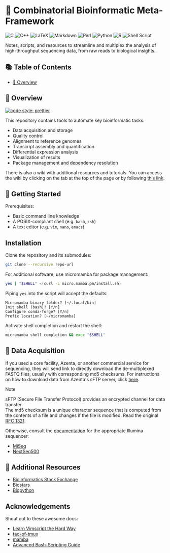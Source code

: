 # 🧬 Combinatorial Bioinformatic Meta-Framework

![C](https://img.shields.io/badge/c-%2300599C.svg?style=for-the-badge&logo=c&logoColor=white)
![C++](https://img.shields.io/badge/c++-%2300599C.svg?style=for-the-badge&logo=c%2B%2B&logoColor=white)
![LaTeX](https://img.shields.io/badge/latex-%23008080.svg?style=for-the-badge&logo=latex&logoColor=white)
![Markdown](https://img.shields.io/badge/markdown-%23000000.svg?style=for-the-badge&logo=markdown&logoColor=white)
![Perl](https://img.shields.io/badge/perl-%2339457E.svg?style=for-the-badge&logo=perl&logoColor=white)
![Python](https://img.shields.io/badge/python-3670A0?style=for-the-badge&logo=python&logoColor=ffdd54)
![R](https://img.shields.io/badge/r-%23276DC3.svg?style=for-the-badge&logo=r&logoColor=white)
![Shell Script](https://img.shields.io/badge/shell_script-%23121011.svg?style=for-the-badge&logo=gnu-bash&logoColor=white)

Notes, scripts, and resources to streamline and multiplex the analysis of
high-throughput sequencing data, from raw reads to biological insights.

## 📚 Table of Contents
- [🔭 Overview](#-overview)

## 🔭 Overview

[![code style: prettier](https://img.shields.io/badge/code_style-prettier-ff69b4.svg?style=flat-square)](https://github.com/prettier/prettier)

This repository contains tools to automate key bioinformatic tasks:

- Data acquisition and storage
- Quality control
- Alignment to reference genomes
- Transcript assembly and quantification
- Differential expression analysis
- Visualization of results
- Package management and dependency resolution

There is also a wiki with additional resources and tutorials.
You can access the wiki by clicking on the tab at the top of the page
or by following [this link](https://github.com/rdnajac/cbmf/wiki).

## 🚀 Getting Started 

Prerequisites:

- Basic command line knowledge
- A POSIX-compliant shell (e.g. `bash`, `zsh`)
- A text editor (e.g. `vim`, `nano`, `emacs`)

## Installation

Clone the repository and its submodules:

```sh
git clone --recursive repo-url
```

For additional software, use micromamba for package management:

```sh
yes | "$SHELL" <(curl -L micro.mamba.pm/install.sh)
```

Piping `yes` into the script will accept the defaults:

```console
Micromamba binary folder? [~/.local/bin]
Init shell (bash)? [Y/n]
Configure conda-forge? [Y/n]
Prefix location? [~/micromamba]
```

Activate shell completion and restart the shell:

```sh
micromamba shell completion && exec "$SHELL"
```

## 💾 Data Acquisition

If you used a core facility, Azenta, or another commercial service for
sequencing, they will send link to directly download the de-multiplexed
FASTQ files, usually with corresponding md5 checksums.
For instructions on how to download data from Azenta's sFTP server,
click [here](https://3478602.fs1.hubspotusercontent-na1.net/hubfs/3478602/13012-M%26G%200222%20sFTP%20Guide-3.pdf).

> [!NOTE]
> sFTP (Secure File Transfer Protocol) provides an encrypted channel for data transfer.\
> The md5 checksum is a unique character sequence that is computed from the
> contents of a file and changes if the file is modified.
> Read the original [RFC 1321](https://www.ietf.org/rfc/rfc1321.txt).

Otherwise, consult the [documentation](https://developer.basespace.illumina.com/docs)
for the appropriate Illumina sequencer:

- [MiSeq](https://support.illumina.com/sequencing/sequencing_instruments/miseq/documentation.html)
- [NextSeq500](https://support.illumina.com/sequencing/sequencing_instruments/nextseq-550/documentation.html)

## 📑 Additional Resources

- [Bioinformatics Stack Exchange](https://bioinformatics.stackexchange.com/)
- [Biostars](https://www.biostars.org/)
- [Biopython](https://biopython.org/)


## Acknowledgements

Shout out to these awesome docs:

- [Learn Vimscript the Hard Way](https://learnvimscriptthehardway.stevelosh.com/)
- [tao-of-tmux](https://tao-of-tmux.readthedocs.io/)
- [mamba](https://mamba.readthedocs.io/)
- [Advanced Bash-Scripting Guide](https://tldp.org/LDP/abs/html/index.html)


<!-- [^1]: Grüning, Björn, Ryan Dale, Andreas Sjödin, Brad A. Chapman, Jillian Rowe, Christopher H. Tomkins-Tinch, Renan Valieris, the Bioconda Team, and Johannes Köster. 2018. Bioconda: Sustainable and Comprehensive Software Distribution for the Life Sciences. Nature Methods, 2018 doi:10.1038/s41592-018-0046-7. -->
<!-- [^2]: A. K. Maji, L. Gorenstein and G. Lentner, "Demystifying Python Package Installation with conda-env-mod," 2020 IEEE/ACM International Workshop on HPC User Support Tools (HUST) and Workshop on Programming and Performance Visualization Tools (ProTools), GA, USA, 2020, pp. 27-37, doi: 10.1109/HUSTProtools51951.2020.00011. -->
